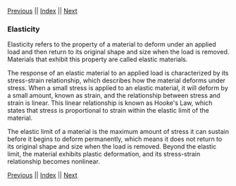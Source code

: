 [Previous](StressField.md) || [Index](../../index.md) || [Next](ConstitutiveRelations.md)

### Elasticity

Elasticity refers to the property of a material to deform under an applied load and then return to its original shape and size when the load is removed. Materials that exhibit this property are called elastic materials.

The response of an elastic material to an applied load is characterized by its stress-strain relationship, which describes how the material deforms under stress. When a small stress is applied to an elastic material, it will deform by a small amount, known as strain, and the relationship between stress and strain is linear. This linear relationship is known as Hooke's Law, which states that stress is proportional to strain within the elastic limit of the material.

The elastic limit of a material is the maximum amount of stress it can sustain before it begins to deform permanently, which means it does not return to its original shape and size when the load is removed. Beyond the elastic limit, the material exhibits plastic deformation, and its stress-strain relationship becomes nonlinear.

[Previous](StressField.md) || [Index](../../index.md) || [Next](ConstitutiveRelations.md)
